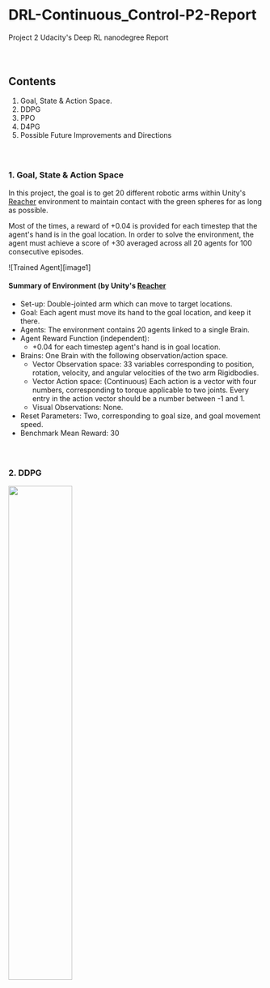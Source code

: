 # DRL-Continuous_Control-P2-Report
Project 2 Udacity's Deep RL nanodegree Report

##### &nbsp;

## Contents

1. Goal, State & Action Space.
2. DDPG
3. PPO
4. D4PG
5. Possible Future Improvements and Directions

##### &nbsp;

### 1. Goal, State & Action Space

In this project, the goal is to get 20 different robotic arms within Unity's [Reacher](https://github.com/Unity-Technologies/ml-agents/blob/master/docs/Learning-Environment-Examples.md#reacher) environment to maintain contact with the green spheres for as long as possible.

Most of the times, a reward of +0.04 is provided for each timestep that the agent's hand is in the goal location. In order to solve the environment, the agent must achieve a score of +30 averaged across all 20 agents for 100 consecutive episodes.

![Trained Agent][image1]

#### Summary of Environment (by Unity's [Reacher](https://github.com/Unity-Technologies/ml-agents/blob/master/docs/Learning-Environment-Examples.md#reacher)
- Set-up: Double-jointed arm which can move to target locations.
- Goal: Each agent must move its hand to the goal location, and keep it there.
- Agents: The environment contains 20 agents linked to a single Brain.
- Agent Reward Function (independent):
  - +0.04 for each timestep agent's hand is in goal location.
- Brains: One Brain with the following observation/action space.
  - Vector Observation space: 33 variables corresponding to position, rotation, velocity, and angular velocities of the two arm Rigidbodies.
  - Vector Action space: (Continuous) Each action is a vector with four numbers, corresponding to torque applicable to two joints. Every entry in the action vector should be a number between -1 and 1.
  - Visual Observations: None.
- Reset Parameters: Two, corresponding to goal size, and goal movement speed.
- Benchmark Mean Reward: 30

##### &nbsp;

### 2. DDPG



<img src="assets/DQNetwork_training_plot.PNG" width="50%" align="top-left" alt="" title="DQNetwork Graph" />